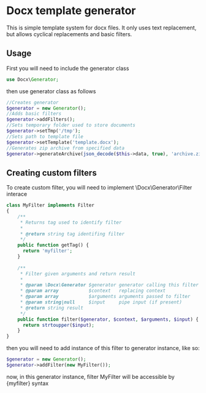 # Docx template generator
This is simple template system for docx files. It only uses text replacement, but allows cyclical replacements and basic filters.

## Usage

First you will need to include the generator class

```php
use Docx\Generator;
```

then use generator class as follows

```php
//Creates generator
$generator = new Generator();
//Adds basic filters
$generator->addFilters();
//Sets temporary folder used to store documents
$generator->setTmp('/tmp');
//Sets path to template file
$generator->setTemplate('template.docx');
//Generates zip archive from specified data
$generator->generateArchive(json_decode($this->data, true), 'archive.zip');
```

## Creating custom filters

To create custom filter, you will need to implement \Docx\Generator\Filter interace

```php
class MyFilter implements Filter
{
	/**
	 * Returns tag used to identify filter
	 *
	 * @return string tag identifing filter
	 */
	public function getTag() {
	  return 'myfilter';
	}
	
	/**
	 * Filter given arguments and return result
	 *
	 * @param \Docx\Generator $generator generator calling this filter
	 * @param array           $context   replacing context
	 * @param array           $arguments arguments passed to filter
	 * @param string|null     $input     pipe input (if present)
	 * @return string result
	 */
	public function filter($generator, $context, $arguments, $input) {
	  return strtoupper($input);
	}
}
```

then you will need to add instance of this filter to generator instance, like so:

```php
$generator = new Generator();
$generator->addFilter(new MyFilter());
```

now, in this generator instance, filter MyFilter will be accessible by {myfilter} syntax

